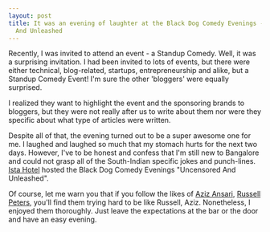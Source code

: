 ```yaml
---
layout: post
title: It was an evening of laughter at the Black Dog Comedy Evenings - Uncensored
  And Unleashed
---
```


Recently, I was invited to attend an event - a Standup Comedy. Well, it was a surprising invitation. I had been invited to lots of events, but there were either technical, blog-related, startups, entrepreneurship and alike, but a Standup Comedy Event! I'm sure the other 'bloggers' were equally surprised.

I realized they want to highlight the event and the sponsoring brands to bloggers, but they were not really after us to write about them nor were they specific about what type of articles were written.

Despite all of that, the evening turned out to be a super awesome one for me. I laughed and laughed so much that my stomach hurts for the next two days. However, I've to be honest and confess that I'm still new to Bangalore and could not grasp all of the South-Indian specific jokes and punch-lines. <a href="http://www.istahotels.com/">Ista Hotel</a> hosted the Black Dog Comedy Evenings "Uncensored And Unleashed".

Of course, let me warn you that if you follow the likes of <a href="http://azizansari.com/<br />
">Aziz Ansari</a>, <a href="http://www.russellpeters.com/">Russell Peters</a>, you'll find them trying hard to be like Russell, Aziz. Nonetheless, I enjoyed them thoroughly. Just leave the expectations at the bar or the door and have an easy evening.
